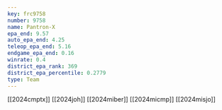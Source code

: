 ```yaml
---
key: frc9758
number: 9758
name: Pantron-X
epa_end: 9.57
auto_epa_end: 4.25
teleop_epa_end: 5.16
endgame_epa_end: 0.16
winrate: 0.4
district_epa_rank: 369
district_epa_percentile: 0.2779
type: Team
---
```

[[2024cmptx]]
[[2024joh]]
[[2024miber]]
[[2024micmp]]
[[2024misjo]]
